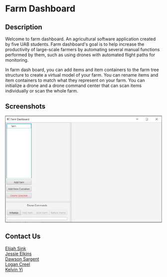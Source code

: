 # Farm Dashboard

## Description
Welcome to farm dashboard. An agricultural software application created by five UAB students. 
Farm dashboard's goal is to help increase the productivity of large-scale farmers by automating 
several manual functions performed by them, such as using drones with automated flight paths for 
monitoring.

In farm dash board, you can add items and item containers to the farm tree structure 
to create a virtual model of your farm. You can rename items and item containers to match what 
they represent on your farm. You can initialize a drone and a drone command center that can scan 
items individually or scan the whole farm.  



## Screenshots
![](farmDashboard.JPG)

## Contact Us
[Elijah Sink](mailto:ejsink@uab.edu) <br>
[Jessie Elkins](mailto:jelkins3@uab.edu) <br>
[Dawson Sargent](mailto:dsar9901@uab.edu) <br>
[Logan Creel](mailto:loganrc@uab.edu) <br>
[Kelvin Yi](mailto:kyi@uab.edu)
